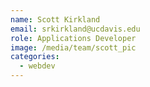 ```yaml
---
name: Scott Kirkland
email: srkirkland@ucdavis.edu
role: Applications Developer
image: /media/team/scott_pic
categories:
  - webdev
---
```

